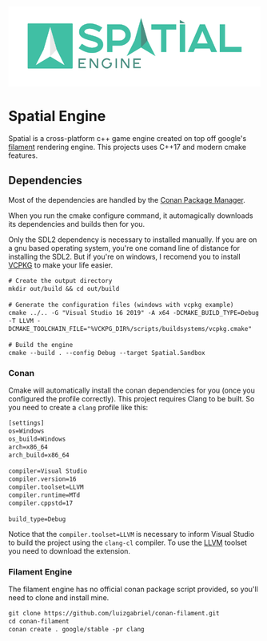 ![Spatial Engine](/Spatial.Sandbox/assets/textures/spatial_engine_logo.png)


# Spatial Engine

Spatial is a cross-platform c++ game engine created on top off google's [filament](https://github.com/google/filament) rendering engine. This projects uses C++17 and modern cmake features.

## Dependencies

Most of the dependencies are handled by the [Conan Package Manager](https://conan.io).

When you run the cmake configure command, it automagically downloads its dependencies and builds then for you.

Only the SDL2 dependency is necessary to installed manually. If you are on a gnu based operating system, you're one comand line of distance for installing the SDL2. But if you're on windows, I recomend you to install [VCPKG](https://github.com/microsoft/vcpkg) to make your life easier.

```shell
# Create the output directory
mkdir out/build && cd out/build

# Generate the configuration files (windows with vcpkg example)
cmake ../.. -G "Visual Studio 16 2019" -A x64 -DCMAKE_BUILD_TYPE=Debug -T LLVM -DCMAKE_TOOLCHAIN_FILE="%VCKPG_DIR%/scripts/buildsystems/vcpkg.cmake"

# Build the engine
cmake --build . --config Debug --target Spatial.Sandbox
```

### Conan

Cmake will automatically install the conan dependencies for you (once you configured the profile correctly). This project requires Clang to be built. So you need to create a `clang` profile like this:

```
[settings]
os=Windows
os_build=Windows
arch=x86_64
arch_build=x86_64

compiler=Visual Studio
compiler.version=16
compiler.toolset=LLVM
compiler.runtime=MTd
compiler.cppstd=17

build_type=Debug
```

Notice that the `compiler.toolset=LLVM` is necessary to inform Visual Studio to build the project using the `clang-cl` compiler. To use the [LLVM](https://marketplace.visualstudio.com/items?itemName=LLVMExtensions.llvm-toolchain) toolset you need to download the extension.

### Filament Engine

The filament engine has no official conan package script provided, so you'll need to clone and install mine.

```
git clone https://github.com/luizgabriel/conan-filament.git
cd conan-filament
conan create . google/stable -pr clang
```
